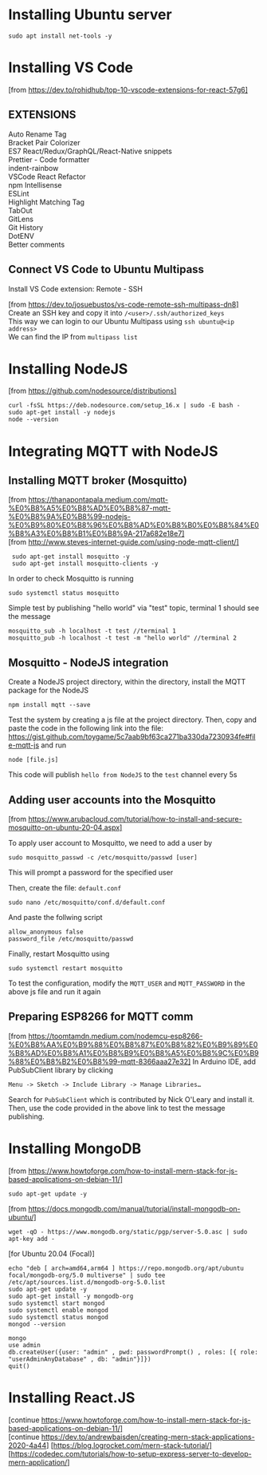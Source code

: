 # Installing Ubuntu server
```
sudo apt install net-tools -y
```

# Installing VS Code
[from https://dev.to/rohidhub/top-10-vscode-extensions-for-react-57g6]

## EXTENSIONS
Auto Rename Tag<br>
Bracket Pair Colorizer<br>
ES7 React/Redux/GraphQL/React-Native snippets<br>
Prettier - Code formatter<br>
indent-rainbow<br>
VSCode React Refactor<br>
npm Intellisense<br>
ESLint<br>
Highlight Matching Tag<br>
TabOut<br>
GitLens<br>
Git History<br>
DotENV<br>
Better comments<br>

## Connect VS Code to Ubuntu Multipass
Install VS Code extension: Remote - SSH<br>

[from https://dev.to/josuebustos/vs-code-remote-ssh-multipass-dn8]<br>
Create an SSH key and copy it into `/<user>/.ssh/authorized_keys`<br>
This way we can login to our Ubuntu Multipass using `ssh ubuntu@<ip address>`<br>
We can find the IP from `multipass list`<br>


# Installing NodeJS
[from https://github.com/nodesource/distributions]
```
curl -fsSL https://deb.nodesource.com/setup_16.x | sudo -E bash -
sudo apt-get install -y nodejs
node --version
```

# Integrating MQTT with NodeJS
## Installing MQTT broker (Mosquitto)
[from https://thanapontapala.medium.com/mqtt-%E0%B8%A5%E0%B8%AD%E0%B8%87-mqtt-%E0%B8%9A%E0%B8%99-nodejs-%E0%B9%80%E0%B8%96%E0%B8%AD%E0%B8%B0%E0%B8%84%E0%B8%A3%E0%B8%B1%E0%B8%9A-217a682e18e7]
<br>
[from http://www.steves-internet-guide.com/using-node-mqtt-client/]
```
 sudo apt-get install mosquitto -y
 sudo apt-get install mosquitto-clients -y
```

In order to check Mosquitto is running
```
sudo systemctl status mosquitto
```

Simple test by publishing "hello world" via "test" topic, terminal 1 should see the message
```
mosquitto_sub -h localhost -t test //terminal 1
mosquitto_pub -h localhost -t test -m "hello world" //terminal 2
```

## Mosquitto - NodeJS integration
Create a NodeJS project directory, within the directory, install the MQTT package for the NodeJS
```
npm install mqtt --save
```

Test the system by creating a js file at the project directory.
Then, copy and paste the code in the following link into the file: https://gist.github.com/toygame/5c7aab9bf63ca271ba330da7230934fe#file-mqtt-js and run
```
node [file.js]
```
This code will publish `hello from NodeJS` to the `test` channel every 5s

## Adding user accounts into the Mosquitto
[from https://www.arubacloud.com/tutorial/how-to-install-and-secure-mosquitto-on-ubuntu-20-04.aspx]

To apply user account to Mosquitto, we need to add a user by
```
sudo mosquitto_passwd -c /etc/mosquitto/passwd [user]
```
This will prompt a password for the specified user

Then, create the file: `default.conf`
```
sudo nano /etc/mosquitto/conf.d/default.conf
```
And paste the follwing script
```
allow_anonymous false
password_file /etc/mosquitto/passwd
```
Finally, restart Mosquitto using
```
sudo systemctl restart mosquitto
```
To test the configuration, modify the `MQTT_USER` and `MQTT_PASSWORD` in the above js file and run it again

## Preparing ESP8266 for MQTT comm
[from https://toomtamdn.medium.com/nodemcu-esp8266-%E0%B8%AA%E0%B9%88%E0%B8%87%E0%B8%82%E0%B9%89%E0%B8%AD%E0%B8%A1%E0%B8%B9%E0%B8%A5%E0%B8%9C%E0%B9%88%E0%B8%B2%E0%B8%99-mqtt-8366aaa27e32]
In Arduino IDE, add PubSubClient library by clicking
```
Menu -> Sketch -> Include Library -> Manage Libraries…
```
Search for `PubSubClient` which is contributed by Nick O'Leary and install it.<br>
Then, use the code provided in the above link to test the message publishing.

# Installing MongoDB

[from https://www.howtoforge.com/how-to-install-mern-stack-for-js-based-applications-on-debian-11/]<br>
```
sudo apt-get update -y
```

[from https://docs.mongodb.com/manual/tutorial/install-mongodb-on-ubuntu/]<br>
```
wget -qO - https://www.mongodb.org/static/pgp/server-5.0.asc | sudo apt-key add -
```

[for Ubuntu 20.04 (Focal)]<br>
```
echo "deb [ arch=amd64,arm64 ] https://repo.mongodb.org/apt/ubuntu focal/mongodb-org/5.0 multiverse" | sudo tee /etc/apt/sources.list.d/mongodb-org-5.0.list
sudo apt-get update -y
sudo apt-get install -y mongodb-org
sudo systemctl start mongod
sudo systemctl enable mongod
sudo systemctl status mongod
mongod --version

mongo
use admin
db.createUser({user: "admin" , pwd: passwordPrompt() , roles: [{ role: "userAdminAnyDatabase" , db: "admin"}]})
quit()
```

# Installing React.JS
[continue https://www.howtoforge.com/how-to-install-mern-stack-for-js-based-applications-on-debian-11/]<br>
[continue https://dev.to/andrewbaisden/creating-mern-stack-applications-2020-4a44]
[https://blog.logrocket.com/mern-stack-tutorial/]
[https://codedec.com/tutorials/how-to-setup-express-server-to-develop-mern-application/]

